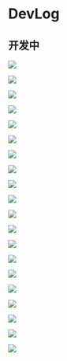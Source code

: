 ﻿# DevLog

## 开发中

![](Images/Version061021.png)

![](Images/Version060421B.png)

![](Images/Version060421A.png)

![](Images/Version060321.png)

![](Images/Version053021.png)

![](Images/Version052921.png)

![](Images/Version052821B.png)

![](Images/Version052821.png)

![](Images/Version052621A.png)

![](Images/Version052621.png)

![](Images/Version052521A.png)

![](Images/Version052521.png)

![](Images/Version052421.png)

![](Images/Version052321.png)

![](Images/Version042321.png)

![](Images/Version042021.png)

![](Images/Version041821B.png)

![](Images/Version041821A.png)

![](Images/Version041721.png)

![](Images/Version041621.png)